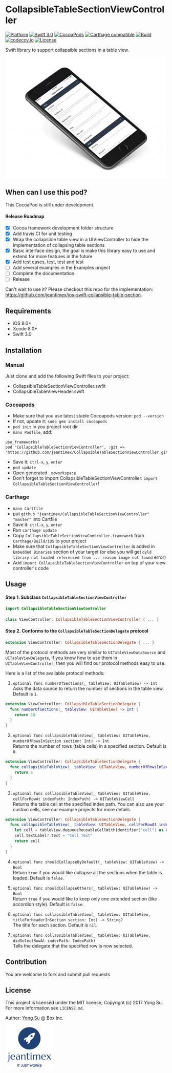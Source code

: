 # CollapsibleTableSectionViewController

[![Platform](https://img.shields.io/badge/platform-ios-blue.svg?style=flat)]()
[![Swift 3.0](https://img.shields.io/badge/Swift-3.0-orange.svg?style=flat)](https://developer.apple.com/swift/)
[![CocoaPods](https://img.shields.io/cocoapods/v/CollapsibleTableSectionViewController.svg)](https://cocoapods.org/pods/CollapsibleTableSectionViewController)
[![Carthage compatible](https://img.shields.io/badge/Carthage-compatible-4BC51D.svg?style=flat)](https://github.com/Carthage/Carthage)
[![Build](https://travis-ci.org/jeantimex/CollapsibleTableSectionViewController.svg?branch=master)](https://travis-ci.org/jeantimex/CollapsibleTableSectionViewController)
[![codecov.io](https://codecov.io/github/jeantimex/CollapsibleTableSectionViewController/badge.svg?branch=master)](https://codecov.io/github/jeantimex/CollapsibleTableSectionViewController?branch=master)
[![License](https://img.shields.io/badge/license-MIT-blue.svg?style=flat)](LICENSE)

Swift library to support collapsible sections in a table view.

![cover](docs/images/cover.gif)

## When can I use this pod?

This CocoaPod is still under development. 

#### Release Roadmap
- [x] Cocoa framework development folder structure
- [x] Add travis CI for unit testing
- [x] Wrap the collapsible table view in a UIViewController to hide the implementation of collapsing table sections
- [x] Basic interface design, the goal is make this library easy to use and extend for more features in the future
- [x] Add test cases, test, test and test
- [ ] Add several examples in the Examples project
- [ ] Complete the documentation
- [ ] Release

Can't wait to use it? Please checkout this repo for the implementation: https://github.com/jeantimex/ios-swift-collapsible-table-section.

## Requirements

- iOS 9.0+
- Xcode 8.0+
- Swift 3.0

## Installation

### Manual

Just clone and add the following Swift files to your project:
- CollapsibleTableSectionViewController.swfit
- CollapsibleTableViewHeader.swift

### Cocoapods

- Make sure that you use latest stable Cocoapods version: `pod --version`
- If not, update it: `sudo gem install cocoapods`
- `pod init` in you project root dir
- `nano Podfile`, add:
```
use_frameworks! 
pod 'CollapsibleTableSectionViewController', :git => 'https://github.com/jeantimex/CollapsibleTableSectionViewController.git'
``` 
- Save it: `ctrl-x`, `y`, `enter`
- `pod update`
- Open generated `.xcworkspace`
- Don't forget to import CollapsibleTableSectionViewController: `import CollapsibleTableSectionViewController`!

### Carthage

* `nano Cartfile`
* put `github "jeantimex/CollapsibleTableSectionViewController" "master"` into Cartfile
* Save it: `ctrl-x`, `y`, `enter`
* Run `carthage update`
* Copy `CollapsibleTableSectionViewController.framework` from `Carthage/Build/iOS` to your project
* Make sure that `CollapsibleTableSectionViewController` is added in `Embedded Binaries` section of your target (or else you will get `dyld library not loaded referenced from ... reason image not found` error)
* Add `import CollapsibleTableSectionViewController` on top of your view controller's code

## Usage

#### Step 1. Subclass `CollapsibleTableSectionViewController`

```swift 
import CollapsibleTableSectionViewController

class ViewController: CollapsibleTableSectionViewController { ... }
```

#### Step 2. Conforms to the `CollapsibleTableSectionDelegate` protocol

```swift
extension ViewController: CollapsibleTableSectionDelegate { ... }
```

Most of the protocol methods are very similar to `UITableViewDataSource` and `UITableViewDelegate`, if you know how to use them in `UITableViewController`, then you will find our protocol methods easy to use.

Here is a list of the available protocol methods:

1. `optional func numberOfSections(_ tableView: UITableView) -> Int`<br />
Asks the data source to return the number of sections in the table view. Default is `1`.

```swift
extension ViewController: CollapsibleTableSectionDelegate {
  func numberOfSections(_ tableView: UITableView) -> Int {
    return 10
  }
}
```

2. `optional func collapsibleTableView(_ tableView: UITableView, numberOfRowsInSection section: Int) -> Int`<br />
Returns the number of rows (table cells) in a specified section. Default is `0`.

```swift
extension ViewController: CollapsibleTableSectionDelegate {
  func collapsibleTableView(_ tableView: UITableView, numberOfRowsInSection section: Int) -> Int {
    return 5
  }
}
```

3. `optional func collapsibleTableView(_ tableView: UITableView, cellForRowAt indexPath: IndexPath) -> UITableViewCell`<br />
Returns the table cell at the specified index path. You can also use your custom cells, see our example projects for more details.

```swift
extension ViewController: CollapsibleTableSectionDelegate {
  func collapsibleTableView(_ tableView: UITableView, cellForRowAt indexPath: IndexPath) -> UITableViewCell {
    let cell = tableView.dequeueReusableCellWithIdentifier("cell") as UITableViewCell? ?? UITableViewCell(style: .Default, reuseIdentifier: "cell")
    cell.textLabel?.text = "Cell Text"
    return cell
  }
}
```

4. `optional func shouldCollapseByDefault(_ tableView: UITableView) -> Bool`<br />
Return `true` if you would like collapse all the sections when the table is loaded. Default is `false`.

5. `optional func shouldCollapseOthers(_ tableView: UITableView) -> Bool`<br />
Return `true` if you would like to keep only one extended section (like accordion style). Default is `false`.

6. `optional func collapsibleTableView(_ tableView: UITableView, titleForHeaderInSection section: Int) -> String?`<br />
The title for each section. Default is `nil`.

7. `optional func collapsibleTableView(_ tableView: UITableView, didSelectRowAt indexPath: IndexPath)`<br />
Tells the delegate that the specified row is now selected.

## Contribution

You are welcome to fork and submit pull requests

## License

This project is licensed under the MIT license, Copyright (c) 2017 Yong Su. For more information see `LICENSE.md`.

Author: [Yong Su](https://github.com/jeantimex) @ Box Inc.

![jeantimex](docs/images/jeantimex-logo.png)
